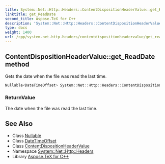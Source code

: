 ```yaml
---
title: System::Net::Http::Headers::ContentDispositionHeaderValue::get_ReadDate method
linktitle: get_ReadDate
second_title: Aspose.TeX for C++
description: 'System::Net::Http::Headers::ContentDispositionHeaderValue::get_ReadDate method. Gets the date when the file was read the last time in C++.'
type: docs
weight: 1400
url: /cpp/system.net.http.headers/contentdispositionheadervalue/get_readdate/
---
```

## ContentDispositionHeaderValue::get_ReadDate method


Gets the date when the file was read the last time.

```cpp
Nullable<DateTimeOffset> System::Net::Http::Headers::ContentDispositionHeaderValue::get_ReadDate()
```


### ReturnValue

The date when the file was read the last time.

## See Also

* Class [Nullable](../../../system/nullable/)
* Class [DateTimeOffset](../../../system/datetimeoffset/)
* Class [ContentDispositionHeaderValue](../)
* Namespace [System::Net::Http::Headers](../../)
* Library [Aspose.TeX for C++](../../../)
